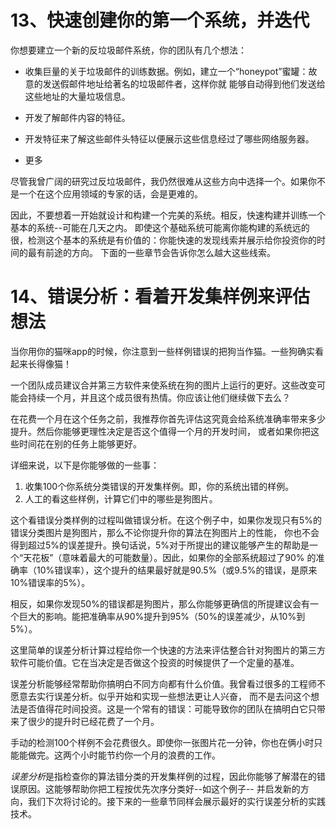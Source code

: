 # 13、快速创建你的第一个系统，并迭代

你想要建立一个新的反垃圾邮件系统，你的团队有几个想法：
- 收集巨量的关于垃圾邮件的训练数据。例如，建立一个“honeypot”蜜罐：故意的发送假邮件地址给著名的垃圾邮件者，这样你就
能够自动得到他们发送给这些地址的大量垃圾信息。

- 开发了解邮件内容的特征。

- 开发特征来了解这些邮件头特征以便展示这些信息经过了哪些网络服务器。

- 更多

尽管我曾广阔的研究过反垃圾邮件，我仍然很难从这些方向中选择一个。如果你不是一个在这个应用领域的专家的话，会是更难的。

因此，不要想着一开始就设计和构建一个完美的系统。相反，快速构建并训练一个基本的系统--可能在几天之内。
即使这个基础系统可能离你能构建的系统远的很，检测这个基本的系统是有价值的：你能快速的发现线索并展示给你投资你的时间的最有前途的方向。
下面的一些章节会告诉你怎么越大这些线索。

# 14、错误分析：看着开发集样例来评估想法

当你用你的猫咪app的时候，你注意到一些样例错误的把狗当作猫。一些狗确实看起来长得像猫！

一个团队成员建议合并第三方软件来使系统在狗的图片上运行的更好。这些改变可能会持续一个月，并且这个成员很有热情。你应该让他们继续做下去么？

在花费一个月在这个任务之前，我推荐你首先评估这究竟会给系统准确率带来多少提升。然后你能够更理性决定是否这个值得一个月的开发时间，
或者如果你把这些时间花在别的任务上能够更好。

详细来说，以下是你能够做的一些事：
1. 收集100个你系统分类错误的开发集样例。即，你的系统出错的样例。
2. 人工的看这些样例，计算它们中的哪些是狗图片。

这个看错误分类样例的过程叫做错误分析。在这个例子中，如果你发现只有5%的错误分类图片是狗图片，那么不论你提升你的算法在狗图片上的性能，
你也不会得到超过5%的误差提升。换句话说，5%对于所提出的建议能够产生的帮助是一个“天花板”（意味着最大的可能数量）。因此，如果你的全部系统超过了90%
的准确率（10%错误率），这个提升的结果最好就是90.5%（或9.5%的错误，是原来10%错误率的5%）。

相反，如果你发现50%的错误都是狗图片，那么你能够更确信的所提建议会有一个巨大的影响。能把准确率从90%提升到95%（50%的误差减少，从10%到5%）。

这里简单的误差分析计算过程给你一个快速的方法来评估整合针对狗图片的第三方软件可能价值。它在当决定是否做这个投资的时候提供了一个定量的基准。

误差分析能够经常帮助你搞明白不同方向都有什么价值。我曾看过很多的工程师不愿意去实行误差分析。似乎开始和实现一些想法更让人兴奋，
而不是去问这个想法是否值得花时间投资。这是一个常有的错误：可能导致你的团队在搞明白它只带来了很少的提升时已经花费了一个月。

手动的检测100个样例不会花费很久。即使你一张图片花一分钟，你也在俩小时只能能做完。这两个小时能节约你一个月的浪费的工作。

*误差分析*是指检查你的算法错分类的开发集样例的过程，因此你能够了解潜在的错误原因。这能够帮助你把工程按优先次序分类好--如这个例子--
并启发新的方向，我们下次将讨论的。接下来的一些章节同样会展示最好的实行误差分析的实践技术。


